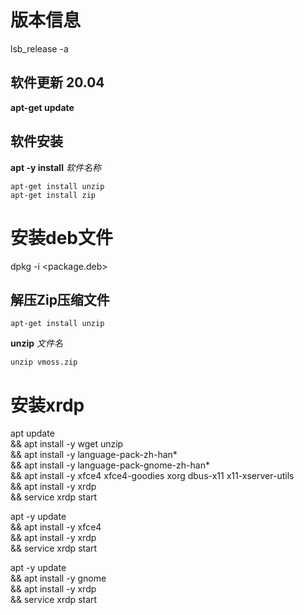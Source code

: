 # 版本信息
lsb_release -a


## 软件更新 20.04
**apt-get update**

## 软件安装
**apt -y install** *软件名称*
```
apt-get install unzip
apt-get install zip
```

# 安装deb文件 
dpkg -i <package.deb>

## 解压Zip压缩文件
```
apt-get install unzip
```
**unzip** *文件名*
```
unzip vmoss.zip
```

# 安装xrdp
apt update \
&& apt install -y wget unzip \
&& apt install -y language-pack-zh-han* \
&& apt install -y language-pack-gnome-zh-han* \
&& apt install -y xfce4 xfce4-goodies xorg dbus-x11 x11-xserver-utils \
&& apt install -y xrdp \
&& service xrdp start

apt -y update \
&& apt install -y xfce4 \
&& apt install -y xrdp \
&& service xrdp start

apt -y update \
&& apt install -y gnome \
&& apt install -y xrdp \
&& service xrdp start

